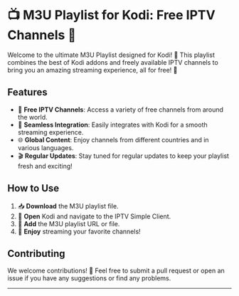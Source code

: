 # 📺 M3U Playlist for Kodi: Free IPTV Channels 🎉

Welcome to the ultimate M3U Playlist designed for Kodi! 🚀 This playlist combines the best of Kodi addons and freely available IPTV channels to bring you an amazing streaming experience, all for free! 🎈

## Features
- 📡 **Free IPTV Channels**: Access a variety of free channels from around the world.
- 🔌 **Seamless Integration**: Easily integrates with Kodi for a smooth streaming experience.
- 🌐 **Global Content**: Enjoy channels from different countries and in various languages.
- 🎬 **Regular Updates**: Stay tuned for regular updates to keep your playlist fresh and exciting!

## How to Use
1. 📥 **Download** the M3U playlist file.
2. 📂 **Open** Kodi and navigate to the IPTV Simple Client.
3. 🔗 **Add** the M3U playlist URL or file.
4. 🎉 **Enjoy** streaming your favorite channels!

## Contributing
We welcome contributions! 🌟 Feel free to submit a pull request or open an issue if you have any suggestions or find any problems.

---
